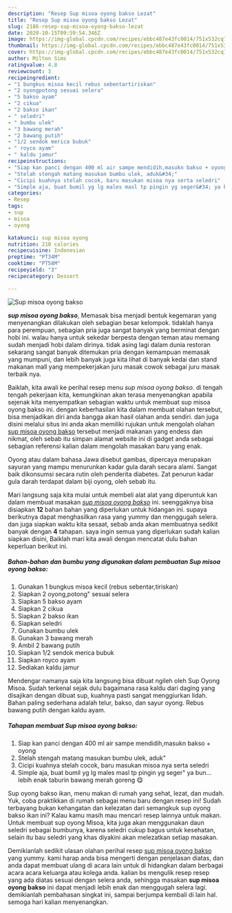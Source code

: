 ```yaml
---
description: "Resep Sup misoa oyong bakso Lezat"
title: "Resep Sup misoa oyong bakso Lezat"
slug: 2186-resep-sup-misoa-oyong-bakso-lezat
date: 2020-10-15T09:59:54.346Z
image: https://img-global.cpcdn.com/recipes/ebbc487e43fc0014/751x532cq70/sup-misoa-oyong-bakso-foto-resep-utama.jpg
thumbnail: https://img-global.cpcdn.com/recipes/ebbc487e43fc0014/751x532cq70/sup-misoa-oyong-bakso-foto-resep-utama.jpg
cover: https://img-global.cpcdn.com/recipes/ebbc487e43fc0014/751x532cq70/sup-misoa-oyong-bakso-foto-resep-utama.jpg
author: Milton Sims
ratingvalue: 4.8
reviewcount: 3
recipeingredient:
- "1 bungkus misoa kecil rebus sebentartiriskan"
- "2 oyongpotong sesuai selera"
- "5 bakso ayam"
- "2 cikua"
- "2 bakso ikan"
- " seledri"
- " bumbu ulek"
- "3 bawang merah"
- "2 bawang putih"
- "1/2 sendok merica bubuk"
- " royco ayam"
- " kaldu jamur"
recipeinstructions:
- "Siap kan panci dengan 400 ml air sampe mendidih,masukn bakso + oyong"
- "Stelah stengah matang masukan bumbu ulek, aduk&#34;"
- "Cicipi kuahnya stelah cocok, baru masukan misoa nya serta seledri"
- "Simple aja, buat bumil yg lg males masl tp pingin yg seger&#34; ya bun... lebih enak taburin bawang merah goreng 😋"
categories:
- Resep
tags:
- sup
- misoa
- oyong

katakunci: sup misoa oyong 
nutrition: 210 calories
recipecuisine: Indonesian
preptime: "PT34M"
cooktime: "PT58M"
recipeyield: "3"
recipecategory: Dessert

---
```



![Sup misoa oyong bakso](https://img-global.cpcdn.com/recipes/ebbc487e43fc0014/751x532cq70/sup-misoa-oyong-bakso-foto-resep-utama.jpg)

<b><i>sup misoa oyong bakso</i></b>, Memasak bisa menjadi bentuk kegemaran yang menyenangkan dilakukan oleh sebagian besar kelompok. tidaklah hanya para perempuan, sebagian pria juga sangat banyak yang berminat dengan hobi ini. walau hanya untuk sekedar berpesta dengan teman atau memang sudah menjadi hobi dalam dirinya. tidak asing lagi dalam dunia restoran sekarang sangat banyak ditemukan pria dengan kemampuan memasak yang mumpuni, dan lebih banyak juga kita lihat di banyak kedai dan stand makanan mall yang mempekerjakan juru masak cowok sebagai juru masak terbaik nya.

Baiklah, kita awali ke perihal resep menu <i>sup misoa oyong bakso</i>. di tengah tengah pekerjaan kita, kemungkinan akan terasa menyenangkan apabila sejenak kita menyempatkan sebagian waktu untuk membuat sup misoa oyong bakso ini. dengan keberhasilan kita dalam membuat olahan tersebut, bisa menjadikan diri anda bangga akan hasil olahan anda sendiri. dan juga disini melalui situs ini anda akan memiliki rujukan untuk mengolah olahan <u>sup misoa oyong bakso</u> tersebut menjadi makanan yang endess dan nikmat, oleh sebab itu simpan alamat website ini di gadget anda sebagai sebagian referensi kalian dalam mengolah masakan baru yang enak.

Oyong atau dalam bahasa Jawa disebut gambas, dipercaya merupakan sayuran yang mampu menurunkan kadar gula darah secara alami. Sangat baik dikonsumsi secara rutin oleh penderita diabetes. Zat penurun kadar gula darah terdapat dalam biji oyong, oleh sebab itu.


Mari langsung saja kita mulai untuk membeli alat alat yang diperuntuk kan dalam membuat masakan <u><i>sup misoa oyong bakso</i></u> ini. seenggaknya bisa disiapkan <b>12</b> bahan bahan yang diperlukan untuk hidangan ini. supaya berikutnya dapat menghasilkan rasa yang yummy dan menggugah selera. dan juga siapkan waktu kita sesaat, sebab anda akan membuatnya sedikit banyak dengan <b>4</b> tahapan. saya ingin semua yang diperlukan sudah kalian siapkan disini, Baiklah mari kita awali dengan mencatat dulu bahan keperluan berikut ini.

<!--inarticleads1-->

##### Bahan-bahan dan bumbu yang digunakan dalam pembuatan Sup misoa oyong bakso:

1. Gunakan 1 bungkus misoa kecil (rebus sebentar,tiriskan)
1. Siapkan 2 oyong,potong&#34; sesuai selera
1. Siapkan 5 bakso ayam
1. Siapkan 2 cikua
1. Siapkan 2 bakso ikan
1. Siapkan  seledri
1. Gunakan  bumbu ulek
1. Gunakan 3 bawang merah
1. Ambil 2 bawang putih
1. Siapkan 1/2 sendok merica bubuk
1. Siapkan  royco ayam
1. Sediakan  kaldu jamur


Mendengar namanya saja kita langsung bisa dibuat ngileh oleh Sup Oyong Misoa. Sudah terkenal sejak dulu bagaimana rasa kaldu dari daging yang disajikan dengan dibuat sup, kuahnya pasti sangat menggiurkan lidah. Bahan paling sederhana adalah telur, bakso, dan sayur oyong. Rebus bawang putih dengan kaldu ayam. 

<!--inarticleads2-->

##### Tahapan membuat Sup misoa oyong bakso:

1. Siap kan panci dengan 400 ml air sampe mendidih,masukn bakso + oyong
1. Stelah stengah matang masukan bumbu ulek, aduk&#34;
1. Cicipi kuahnya stelah cocok, baru masukan misoa nya serta seledri
1. Simple aja, buat bumil yg lg males masl tp pingin yg seger&#34; ya bun... lebih enak taburin bawang merah goreng 😋


Sup oyong bakso ikan, menu makan di rumah yang sehat, lezat, dan mudah. Yuk, coba praktikkan di rumah sebagai menu baru dengan resep ini! Sudah terbayang bukan kehangatan dan kelezatan dari semangkuk sup oyong bakso ikan ini? Kalau kamu masih mau mencari resep lainnya untuk makan. Untuk membuat sup oyong Misoa, kita juga akan menggunakan daun seledri sebagai bumbunya, karena seledri cukup bagus untuk kesehatan, selain itu bau seledri yang khas diyakini akan melezatkan setiap masakan. 

Demikianlah sedikit ulasan olahan perihal resep <u>sup misoa oyong bakso</u> yang yummy. kami harap anda bisa mengerti dengan penjelasan diatas, dan anda dapat membuat ulang di acara lain untuk di hidangkan dalam berbagai acara acara keluarga atau kolega anda. kalian bs mengulik resep resep yang ada diatas sesuai dengan selera anda, sehingga masakan <b>sup misoa oyong bakso</b> ini dapat menjadi lebih enak dan menggugah selera lagi. demikianlah pembahasan singkat ini, sampai berjumpa kembali di lain hal. semoga hari kalian menyenangkan.

